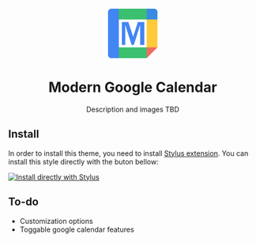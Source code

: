 <p align="center">
  <img src="images/modern-calender-ico.png" alt="drawing" width="100" />
</p>
<h1 align="center">Modern Google Calendar</h1>

<p align="center">Description and images TBD</p>

## Install

In order to install this theme, you need to install [Stylus extension](<https://github.com/openstyles/stylus>). You can install this style directly with the buton bellow:

[![Install directly with Stylus](https://img.shields.io/badge/Install%20directly%20with-Stylus-116b59.svg?longCache=true&style=flat)](calendar.css)

## To-do

- Customization options
- Toggable google calendar features
